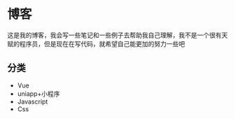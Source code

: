 # 博客

这是我的博客，我会写一些笔记和一些例子去帮助我自己理解，我不是一个很有天赋的程序员，但是现在在写代码，就希望自己能更加的努力一些吧

## 分类

- Vue
- uniapp+小程序
- Javascript
- Css

